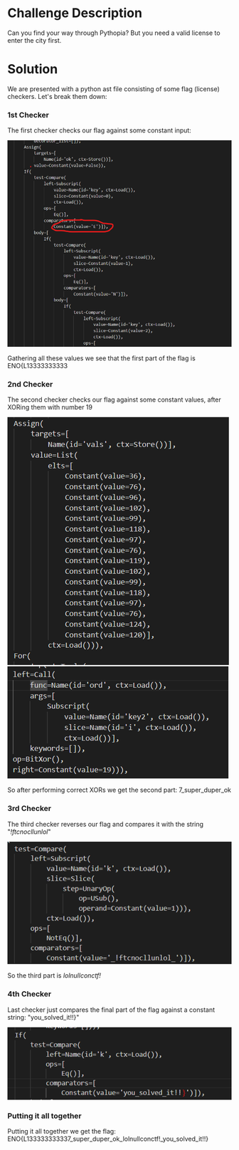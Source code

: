 # Challenge Description

Can you find your way through Pythopia? But you need a valid license to enter the city first.

# Solution

We are presented with a python ast file consisting of some flag (license) checkers. Let's break them down:

### 1st Checker

The first checker checks our flag against some constant input:

![checker1](/images/checker1.png)

Gathering all these values we see that the first part of the flag is ENO{L13333333333

### 2nd Checker

The second checker checks our flag against some constant values, after XORing them with number 19

![checker2_1](/images/checker2_1.png)
![checker2_2](/images/checker2_2.png)

So after performing correct XORs we get the second part: 7_super_duper_ok

### 3rd Checker

The third checker reverses our flag and compares it with the string "_!ftcnocllunlol_"

![checker3](/images/checker3.png)

So the third part is _lolnullconctf!_

### 4th Checker

Last checker just compares the final part of the flag against a constant string: "you_solved_it!!}"

![checker4](/images/checker4.png)

### Putting it all together

Putting it all together we get the flag: ENO{L133333333337_super_duper_ok_lolnullconctf!_you_solved_it!!}

